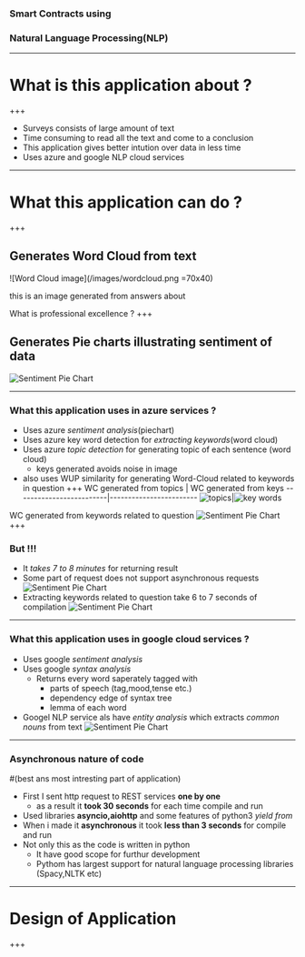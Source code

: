 
### Smart Contracts using
### Natural Language Processing(NLP)

---
# What is this application about ?
+++
* Surveys consists of large amount of text
* Time consuming to read all the text and come to a conclusion
* This application gives better intution over data in less time
* Uses azure and google NLP cloud services
---
# What this application can do ?
+++
## Generates Word Cloud from text
![Word Cloud image](/images/wordcloud.png =70x40)

this is an image generated from answers about

What is professional excellence ?
+++
## Generates Pie charts illustrating sentiment of data
![Sentiment Pie Chart](/images/piechart.png)

---
### What this application uses in azure services ?
* Uses azure *sentiment analysis*(piechart)
* Uses azure key word detection for *extracting keywords*(word cloud)
* Uses azure *topic detection* for generating topic of each sentence (word cloud)
  * keys generated avoids noise in image
* also uses WUP similarity for generating Word-Cloud related to keywords in question​
+++
WC generated from topics | WC generated from keys
-------------------------|------------------------
![topics](/images/topicwise.png)|![key words](/images/keywordwise1.png)

WC generated from keywords related to question
![Sentiment Pie Chart](/images/wordcloud.png)
+++
### But !!!
* It *takes 7 to 8 minutes* for returning result
* Some part of request does not support asynchronous requests
![Sentiment Pie Chart](/images/topicwise.png)
* Extracting keywords related to question take 6 to 7 seconds of compilation
![Sentiment Pie Chart](/images/wordcloud.png)

---
### What this application uses in google cloud services ?
* Uses google *sentiment analysis*
* Uses google *syntax analysis*
  * Returns every word saperately tagged with
    * parts of speech (tag,mood,tense etc.)
    * dependency edge of syntax tree
    * lemma of each word
* Googel NLP service als have *entity analysis* which extracts *common nouns* from text
![Sentiment Pie Chart](/images/googlewordcloud.png)

---
### Asynchronous nature of code
#(best ans most intresting part of application)
* First I sent http request to REST services **one by one**
  * as a result it **took 30 seconds** for each time compile and run
* Used libraries **asyncio,aiohttp** and some features of python3 *yield from*
* When i made it **asynchronous** it took **less than 3 seconds** for compile and run
* Not only this as the code is written in python
  * It have good scope for furthur development
  * Pythom has largest support for natural language processing libraries (Spacy,NLTK etc)

---
# Design of Application
+++
